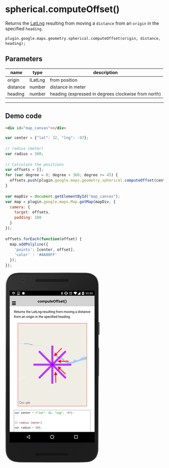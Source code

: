 # spherical.computeOffset()

Returns the [LatLng](../../../LatLng/README.md) resulting from moving a `distance` from an `origin` in the specified `heading`.

```
plugin.google.maps.geometry.spherical.computeOffset(origin, distance, heading);
```

## Parameters

name           | type          | description
---------------|---------------|---------------------------------------
origin         | ILatLng       | from position
distance       | number        | distance in meter
heading        | number        | heading (expressed in degrees clockwise from north)
-----------------------------------------------------------------------

## Demo code

```html
<div id="map_canvas"></div>
```

```js
var center = {"lat": 32, "lng": -97};

// radius (meter)
var radius = 300;

// Calculate the positions
var offsets = [];
for (var degree = 0; degree < 360; degree += 45) {
  offsets.push(plugin.google.maps.geometry.spherical.computeOffset(center, radius, degree));
}

var mapDiv = document.getElementById("map_canvas");
var map = plugin.google.maps.Map.getMap(mapDiv, {
  camera: {
    target: offsets,
    padding: 100
  }
});

offsets.forEach(function(offset) {
  map.addPolyline({
    'points': [center, offset],
    'color' : '#AA00FF'
  });
});

```

![](image.png)
